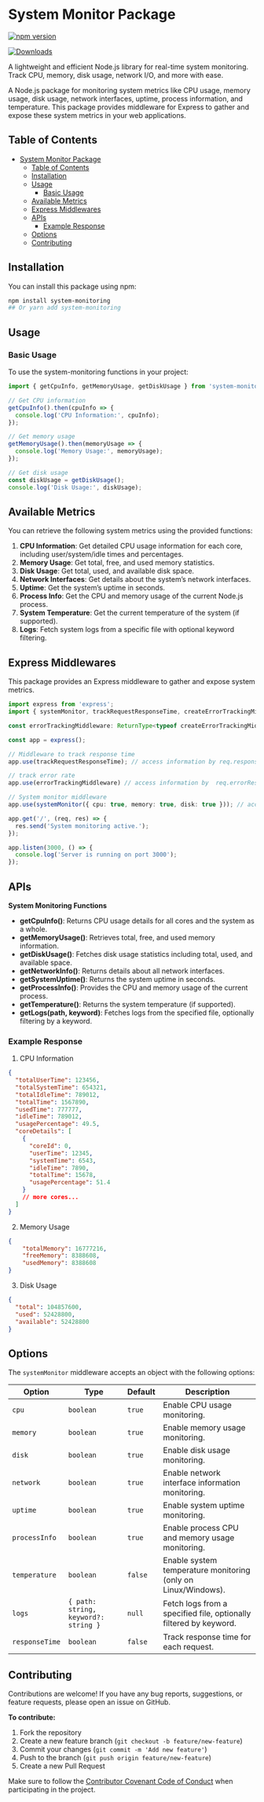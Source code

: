 # System Monitor Package

[![npm version](https://badge.fury.io/js/system-monitoring.svg)](https://www.npmjs.com/package/system-monitoring)
<!-- [![License](https://img.shields.io/npm/l/system-monitoring)](LICENSE) -->
[![Downloads](https://img.shields.io/npm/dt/system-monitoring)](https://www.npmjs.com/package/system-monitoring)

A lightweight and efficient Node.js library for real-time system monitoring. Track CPU, memory, disk usage, network I/O, and more with ease.

A Node.js package for monitoring system metrics like CPU usage, memory usage, disk usage, network interfaces, uptime, process information, and temperature. This package provides middleware for Express to gather and expose these system metrics in your web applications.

## Table of Contents

- [System Monitor Package](#system-monitor-package)
  - [Table of Contents](#table-of-contents)
  - [Installation](#installation)
  - [Usage](#usage)
    - [Basic Usage](#basic-usage)
  - [Available Metrics](#available-metrics)
  - [Express Middlewares](#express-middlewares)
  - [APIs](#apis)
    - [Example Response](#example-response)
  - [Options](#options)
  - [Contributing](#contributing)

## Installation
You can install this package using npm:

```bash
npm install system-monitoring
## Or yarn add system-monitoring
```

## Usage

### Basic Usage
To use the system-monitoring functions in your project:

```ts
import { getCpuInfo, getMemoryUsage, getDiskUsage } from 'system-monitoring';

// Get CPU information
getCpuInfo().then(cpuInfo => {
  console.log('CPU Information:', cpuInfo);
});

// Get memory usage
getMemoryUsage().then(memoryUsage => {
  console.log('Memory Usage:', memoryUsage);
});

// Get disk usage
const diskUsage = getDiskUsage();
console.log('Disk Usage:', diskUsage);
```

## Available Metrics

You can retrieve the following system metrics using the provided functions:

1. **CPU Information**: Get detailed CPU usage information for each core, including user/system/idle times and percentages.
2. **Memory Usage**: Get total, free, and used memory statistics.
3. **Disk Usage**: Get total, used, and available disk space.
4. **Network Interfaces**: Get details about the system’s network interfaces.
5. **Uptime**: Get the system’s uptime in seconds.
6. **Process Info**: Get the CPU and memory usage of the current Node.js process.
7. **System Temperature**: Get the current temperature of the system (if supported).
8. **Logs**: Fetch system logs from a specific file with optional keyword filtering.

## Express Middlewares
This package provides an Express middleware to gather and expose system metrics.

```ts
import express from 'express';
import { systemMonitor, trackRequestResponseTime, createErrorTrackingMiddleware } from 'your-package-name';

const errorTrackingMiddleware: ReturnType<typeof createErrorTrackingMiddleware> = createErrorTrackingMiddleware();

const app = express();

// Middleware to track response time
app.use(trackRequestResponseTime); // access information by req.responseTimeInMs

// track error rate
app.use(errorTrackingMiddleware) // access information by  req.errorResponse

// System monitor middleware
app.use(systemMonitor({ cpu: true, memory: true, disk: true })); // access information by req.systemMetrics

app.get('/', (req, res) => {
  res.send('System monitoring active.');
});

app.listen(3000, () => {
  console.log('Server is running on port 3000');
});
```

## APIs

**System Monitoring Functions**
- **getCpuInfo()**: Returns CPU usage details for all cores and the system as a whole.
- **getMemoryUsage()**: Retrieves total, free, and used memory information.
- **getDiskUsage()**: Fetches disk usage statistics including total, used, and available space.
- **getNetworkInfo()**: Returns details about all network interfaces.
- **getSystemUptime()**: Returns the system uptime in seconds.
- **getProcessInfo()**: Provides the CPU and memory usage of the current process.
- **getTemperature()**: Returns the system temperature (if supported).
- **getLogs(path, keyword)**: Fetches logs from the specified file, optionally filtering by a keyword.

### Example Response

1. CPU Information
```json
{
  "totalUserTime": 123456,
  "totalSystemTime": 654321,
  "totalIdleTime": 789012,
  "totalTime": 1567890,
  "usedTime": 777777,
  "idleTime": 789012,
  "usagePercentage": 49.5,
  "coreDetails": [
    {
      "coreId": 0,
      "userTime": 12345,
      "systemTime": 6543,
      "idleTime": 7890,
      "totalTime": 15678,
      "usagePercentage": 51.4
    }
    // more cores...
  ]
}
```

2. Memory Usage

```json
{
    "totalMemory": 16777216,
    "freeMemory": 8388608,
    "usedMemory": 8388608
}
```
3. Disk Usage
```json
{
  "total": 104857600,
  "used": 52428800,
  "available": 52428800
}
```

## Options
The `systemMonitor` middleware accepts an object with the following options:

| Option        | Type                                  | Default | Description                                                |
|---------------|---------------------------------------|---------|------------------------------------------------------------|
| `cpu`         | `boolean`                             | `true`  | Enable CPU usage monitoring.                              |
| `memory`      | `boolean`                             | `true`  | Enable memory usage monitoring.                           |
| `disk`        | `boolean`                             | `true`  | Enable disk usage monitoring.                             |
| `network`     | `boolean`                             | `true`  | Enable network interface information monitoring.           |
| `uptime`      | `boolean`                             | `true`  | Enable system uptime monitoring.                          |
| `processInfo` | `boolean`                             | `true`  | Enable process CPU and memory usage monitoring.            |
| `temperature` | `boolean`                             | `false` | Enable system temperature monitoring (only on Linux/Windows).|
| `logs`        | `{ path: string, keyword?: string }`  | `null`  | Fetch logs from a specified file, optionally filtered by keyword. |
| `responseTime`| `boolean`                             | `false` | Track response time for each request.                      |



## Contributing
Contributions are welcome! If you have any bug reports, suggestions, or feature requests, please open an issue on GitHub.

**To contribute:**
1. Fork the repository
2. Create a new feature branch (`git checkout -b feature/new-feature`)
3. Commit your changes (`git commit -m 'Add new feature'`)
4. Push to the branch (`git push origin feature/new-feature`)
5. Create a new Pull Request


Make sure to follow the [Contributor Covenant Code of Conduct](./CONTRIBUTER.md) when participating in the project.

